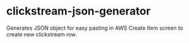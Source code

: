 # clickstream-json-generator

Generates JSON object for easy pasting in AWS Create Item screen to create new clickstream row.

